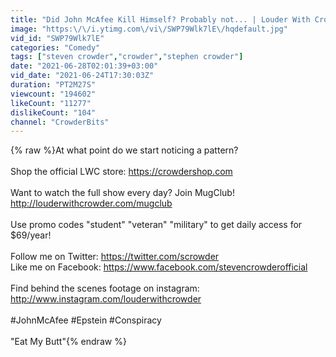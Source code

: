 ```yaml
---
title: "Did John McAfee Kill Himself? Probably not... | Louder With Crowder"
image: "https:\/\/i.ytimg.com\/vi\/SWP79Wlk7lE\/hqdefault.jpg"
vid_id: "SWP79Wlk7lE"
categories: "Comedy"
tags: ["steven crowder","crowder","stephen crowder"]
date: "2021-06-28T02:01:39+03:00"
vid_date: "2021-06-24T17:30:03Z"
duration: "PT2M27S"
viewcount: "194602"
likeCount: "11277"
dislikeCount: "104"
channel: "CrowderBits"
---
```

{% raw %}At what point do we start noticing a pattern?<br /><br />Shop the official LWC store: <a rel="nofollow" target="blank" href="https://crowdershop.com">https://crowdershop.com</a><br /><br />Want to watch the full show every day? Join MugClub! <a rel="nofollow" target="blank" href="http://louderwithcrowder.com/mugclub">http://louderwithcrowder.com/mugclub</a><br /><br />Use promo codes &quot;student&quot; &quot;veteran&quot; &quot;military&quot; to get daily access for $69/year!<br /><br />Follow me on Twitter: <a rel="nofollow" target="blank" href="https://twitter.com/scrowder">https://twitter.com/scrowder</a><br />Like me on Facebook: <a rel="nofollow" target="blank" href="https://www.facebook.com/stevencrowderofficial">https://www.facebook.com/stevencrowderofficial</a> <br /><br />Find behind the scenes footage on instagram: <a rel="nofollow" target="blank" href="http://www.instagram.com/louderwithcrowder">http://www.instagram.com/louderwithcrowder</a><br /><br />#JohnMcAfee #Epstein #Conspiracy<br /><br />&quot;Eat My Butt&quot;{% endraw %}
